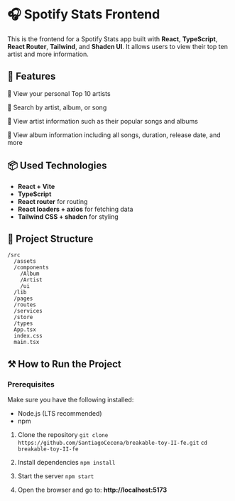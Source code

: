 # 🎧 Spotify Stats Frontend

This is the frontend for a Spotify Stats app built with **React**, **TypeScript**, **React Router**, **Tailwind**, and **Shadcn UI**. It allows users to view their top ten artist and more information.


## 🚀 Features
🎹 View your personal Top 10 artists

🎹 Search by artist, album, or song

🎹 View artist information such as their popular songs and albums

🎹 View album information including all songs, duration, release date, and more

## 📦 Used Technologies
- **React + Vite**
- **TypeScript**
- **React router** for routing
- **React loaders + axios** for fetching data 
- **Tailwind CSS + shadcn** for styling 

## 📁 Project Structure
```
/src
  /assets
  /components
    /Album
    /Artist
    /ui
  /lib
  /pages
  /routes
  /services
  /store
  /types
  App.tsx
  index.css
  main.tsx
```
## ⚒️ How to Run the Project

### Prerequisites
Make sure you have the following installed:
- Node.js (LTS recommended)
- npm

1. Clone the repository
```git clone https://github.com/SantiagoCecena/breakable-toy-II-fe.git```
```cd breakable-toy-II-fe```

2. Install dependencies
```npm install```
3. Start the server
```npm start```
4. Open the browser and go to: **http://localhost:5173**

